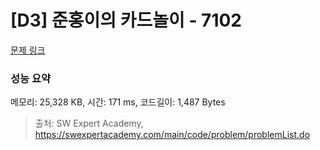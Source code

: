 # [D3] 준홍이의 카드놀이 - 7102 

[문제 링크](https://swexpertacademy.com/main/code/problem/problemDetail.do?contestProbId=AWkIlHWqBYcDFAXC) 

### 성능 요약

메모리: 25,328 KB, 시간: 171 ms, 코드길이: 1,487 Bytes



> 출처: SW Expert Academy, https://swexpertacademy.com/main/code/problem/problemList.do